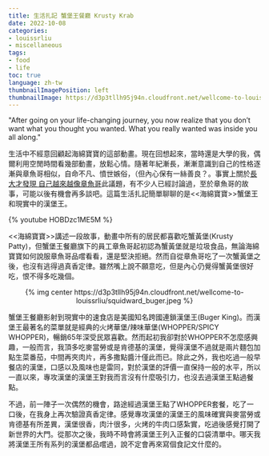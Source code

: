 ```yaml
---
title: 生活扎記 蟹堡王餐廳 Krusty Krab
date: 2022-10-08
categories:
- louissrliu
- miscellaneous
tags:
- food
- life
toc: true
language: zh-tw
thumbnailImagePosition: left
thumbnailImage: https://d3p3tllh95j94n.cloudfront.net/wellcome-to-louissrliu/ski_area.jpeg
---
```


"After going on your life-changing journey, you now realize that you don’t want what you thought you wanted. What you really wanted was inside you all along."

<!-- more -->

生活中不經意回顧起海綿寶寶的這部動畫。現在回想起來，當時還是大學的我，偶爾利用空閒時間看幾部動畫，放鬆心情。隨著年紀漸長，漸漸意識到自己的性格逐漸與章魚哥相似，自命不凡、憤世嫉俗，（但內心保有一絲善良？。事實上關於[長大才發現 自己越來越像章魚哥][章魚哥]此議題，有不少人已經討論過，至於章魚哥的故事，可能以後有機會再多談吧。這篇生活扎記簡單聊聊的是<<海綿寶寶>>蟹堡王和現實中的漢堡王。

{% youtube HOBDzc1ME5M %}

<<海綿寶寶>>講述一段故事，動畫中所有的居民都喜歡吃蟹黃堡(Krusty Patty)，但蟹堡王餐廳旗下的員工章魚哥起初認為蟹黃堡就是垃圾食品，無論海綿寶寶如何說服章魚哥品嚐看看，還是堅決拒絕。然而自從章魚哥吃了一次蟹黃堡之後，也沒有逃得過真香定律。雖然嘴上說不願意吃，但是內心仍覺得蟹黃堡很好吃，恨不得多吃幾個。

<p align="center">
{% img center https://d3p3tllh95j94n.cloudfront.net/wellcome-to-louissrliu/squidward_buger.jpeg %}
</p>

蟹堡王餐廳影射到現實中的速食店是美國知名跨國連鎖漢堡王(Buger King)。而漢堡王最著名的菜單就是經典的火烤華堡/辣味華堡(WHOPPER/SPICY WHOPPER)，暢銷65年深受民眾喜歡。然而起初我卻對於WHOPPER不怎麼感興趣，一般而言，我頂多吃麥當勞或是肯德基的漢堡，覺得漢堡不過就是兩片麵包加點生菜番茄，中間再夾肉片，再多撒點醬汁僅此而已。除此之外，我也吃過一般早餐店的漢堡，口感以及風味也是雷同，對於漢堡的評價一直保持一般的水平，所以一直以來，專攻漢堡的漢堡王對我而言沒有什麼吸引力，也沒去過漢堡王點過餐點。

不過，前一陣子一次偶然的機會，路途經過漢堡王點了WHOPPER套餐，吃了一口後，在我身上再次驗證真香定律。感覺專攻漢堡的漢堡王的風味確實與麥當勞或肯德基有所差異，漢堡很香，肉汁很多，火烤的牛肉口感紮實，吃過後感覺打開了新世界的大門。從那次之後，我時不時會將漢堡王列入正餐的口袋清單中。哪天我將漢堡王所有系列的漢堡都品嚐過，說不定會再來寫個食記文什麼的。

[章魚哥]:https://www.dcard.tw/f/funny/p/232128954 "https://www.dcard.tw/f/funny/p/232128954"

